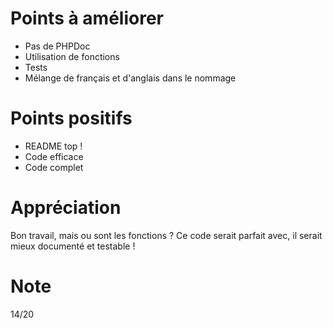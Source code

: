 # Points à améliorer

* Pas de PHPDoc
* Utilisation de fonctions
* Tests
* Mélange de français et d'anglais dans le nommage

# Points positifs

* README top !
* Code efficace 
* Code complet

# Appréciation

Bon travail, mais ou sont les fonctions ?
Ce code serait parfait avec, il serait mieux documenté et testable !

# Note

14/20